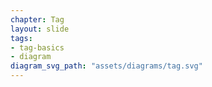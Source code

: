 ```yaml
---
chapter: Tag
layout: slide
tags:
- tag-basics
- diagram
diagram_svg_path: "assets/diagrams/tag.svg"
---
```

